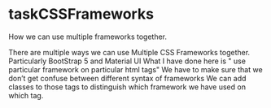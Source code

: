 # taskCSSFrameworks
How we can use multiple frameworks together.

There are multiple ways we can use Multiple CSS Frameworks together. 
Particularly BootStrap 5 and Material UI
What I have done here is " use particular framework on particular html tags" 
We have to make sure that we don’t get confuse between different syntax of  frameworks 
We can add classes to those tags to distinguish which framework we have used on which tag. 

